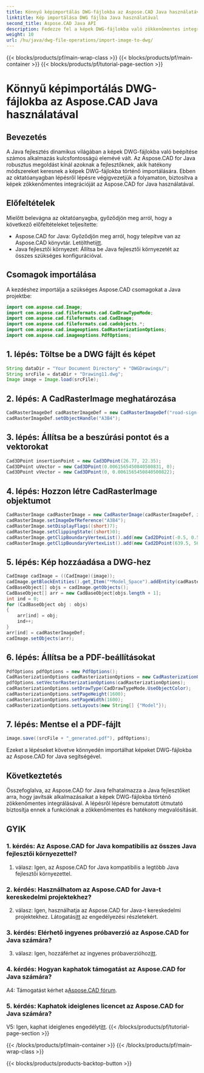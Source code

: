```yaml
---
title: Könnyű képimportálás DWG-fájlokba az Aspose.CAD Java használatával
linktitle: Kép importálása DWG fájlba Java használatával
second_title: Aspose.CAD Java API
description: Fedezze fel a képek DWG-fájlokba való zökkenőmentes integrációját az Aspose.CAD for Java segítségével. Kövesse lépésről lépésre útmutatónkat a hatékony fejlesztés érdekében.
weight: 10
url: /hu/java/dwg-file-operations/import-image-to-dwg/
---
```


{{< blocks/products/pf/main-wrap-class >}}
{{< blocks/products/pf/main-container >}}
{{< blocks/products/pf/tutorial-page-section >}}

# Könnyű képimportálás DWG-fájlokba az Aspose.CAD Java használatával

## Bevezetés

A Java fejlesztés dinamikus világában a képek DWG-fájlokba való beépítése számos alkalmazás kulcsfontosságú elemévé vált. Az Aspose.CAD for Java robusztus megoldást kínál azoknak a fejlesztőknek, akik hatékony módszereket keresnek a képek DWG-fájlokba történő importálására. Ebben az oktatóanyagban lépésről lépésre végigvezetjük a folyamaton, biztosítva a képek zökkenőmentes integrációját az Aspose.CAD for Java használatával.

## Előfeltételek

Mielőtt belevágna az oktatóanyagba, győződjön meg arról, hogy a következő előfeltételeket teljesítette:
- Aspose.CAD for Java: Győződjön meg arról, hogy telepítve van az Aspose.CAD könyvtár. Letöltheti[itt](https://releases.aspose.com/cad/java/).
- Java fejlesztői környezet: Állítsa be Java fejlesztői környezetét az összes szükséges konfigurációval.

## Csomagok importálása

A kezdéshez importálja a szükséges Aspose.CAD csomagokat a Java projektbe:

```java
import com.aspose.cad.Image;
import com.aspose.cad.fileformats.cad.CadDrawTypeMode;
import com.aspose.cad.fileformats.cad.CadImage;
import com.aspose.cad.fileformats.cad.cadobjects.*;
import com.aspose.cad.imageoptions.CadRasterizationOptions;
import com.aspose.cad.imageoptions.PdfOptions;
```

## 1. lépés: Töltse be a DWG fájlt és képet

```java
String dataDir = "Your Document Directory" + "DWGDrawings/";
String srcFile = dataDir + "Drawing11.dwg";
Image image = Image.load(srcFile);
```

## 2. lépés: A CadRasterImage meghatározása

```java
CadRasterImageDef cadRasterImageDef = new CadRasterImageDef("road-sign-custom.png", 640, 562);
cadRasterImageDef.setObjectHandle("A3B4");
```

## 3. lépés: Állítsa be a beszúrási pontot és a vektorokat

```java
Cad3DPoint insertionPoint = new Cad3DPoint(26.77, 22.35);
Cad3DPoint uVector = new Cad3DPoint(0.0061565450840500831, 0);
Cad3DPoint vVector = new Cad3DPoint(0, 0.0061565450840500822);
```

## 4. lépés: Hozzon létre CadRasterImage objektumot

```java
CadRasterImage cadRasterImage = new CadRasterImage(cadRasterImageDef, insertionPoint, uVector, vVector);
cadRasterImage.setImageDefReference("A3B4");
cadRasterImage.setDisplayFlags((short)7);
cadRasterImage.setClippingState((short)0);
cadRasterImage.getClipBoundaryVertexList().add(new Cad2DPoint(-0.5, 0.5));
cadRasterImage.getClipBoundaryVertexList().add(new Cad2DPoint(639.5, 561.5));
```

## 5. lépés: Kép hozzáadása a DWG-hez

```java
CadImage cadImage = ((CadImage)(image));
cadImage.getBlockEntities().get_Item("*Model_Space").addEntity(cadRasterImage);
CadBaseObject[] objs = cadImage.getObjects();
CadBaseObject[] arr = new CadBaseObject[objs.length + 1];
int ind = 0;
for (CadBaseObject obj : objs)
{
    arr[ind] = obj;
    ind++;
}
arr[ind] = cadRasterImageDef;
cadImage.setObjects(arr);
```

## 6. lépés: Állítsa be a PDF-beállításokat

```java
PdfOptions pdfOptions = new PdfOptions();
CadRasterizationOptions cadRasterizationOptions = new CadRasterizationOptions();
pdfOptions.setVectorRasterizationOptions(cadRasterizationOptions);
cadRasterizationOptions.setDrawType(CadDrawTypeMode.UseObjectColor);
cadRasterizationOptions.setPageHeight(1600);
cadRasterizationOptions.setPageWidth(1600);
cadRasterizationOptions.setLayouts(new String[] {"Model"});
```

## 7. lépés: Mentse el a PDF-fájlt

```java
image.save((srcFile + "_generated.pdf"), pdfOptions);
```

Ezeket a lépéseket követve könnyedén importálhat képeket DWG-fájlokba az Aspose.CAD for Java segítségével.

## Következtetés

Összefoglalva, az Aspose.CAD for Java felhatalmazza a Java fejlesztőket arra, hogy javítsák alkalmazásaikat a képek DWG-fájlokba történő zökkenőmentes integrálásával. A lépésről lépésre bemutatott útmutató biztosítja ennek a funkciónak a zökkenőmentes és hatékony megvalósítását.

## GYIK

### 1. kérdés: Az Aspose.CAD for Java kompatibilis az összes Java fejlesztői környezettel?

1. válasz: Igen, az Aspose.CAD for Java kompatibilis a legtöbb Java fejlesztői környezettel.

### 2. kérdés: Használhatom az Aspose.CAD for Java-t kereskedelmi projektekhez?

 2. válasz: Igen, használhatja az Aspose.CAD for Java-t kereskedelmi projektekhez. Látogatás[itt](https://purchase.aspose.com/buy) az engedélyezési részletekért.

### 3. kérdés: Elérhető ingyenes próbaverzió az Aspose.CAD for Java számára?

 3. válasz: Igen, hozzáférhet az ingyenes próbaverzióhoz[itt](https://releases.aspose.com/).

### 4. kérdés: Hogyan kaphatok támogatást az Aspose.CAD for Java számára?

 A4: Támogatást kérhet a[Aspose.CAD fórum](https://forum.aspose.com/c/cad/19).

### 5. kérdés: Kaphatok ideiglenes licencet az Aspose.CAD for Java számára?

 V5: Igen, kaphat ideiglenes engedélyt[itt](https://purchase.aspose.com/temporary-license/).
{{< /blocks/products/pf/tutorial-page-section >}}

{{< /blocks/products/pf/main-container >}}
{{< /blocks/products/pf/main-wrap-class >}}

{{< blocks/products/products-backtop-button >}}
